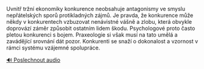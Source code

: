 
Uvnitř tržní ekonomiky konkurence neobsahuje antagonismy ve smyslu nepřátelských sporů protikladných zájmů. Je pravda, že konkurence může někdy v konkurentech vzbuzovat nenávistné vášně a zlobu, která obvykle doprovází záměr způsobit ostatním lidem škodu. Psychologové proto často pletou konkurenci s bojem. Praxeologie si však musí na tato umělá a zavádějící srovnání dát pozor. Konkurenti se snaží o dokonalost a vzornost v rámci systému vzájemné spolupráce.

[🔊 Poslechnout audio](/data/7-paragraphs/audio/chapter_30/para_002-Uvnit-trn-ekonomiky-konkurence-neobsahuje-antag.mp3)
